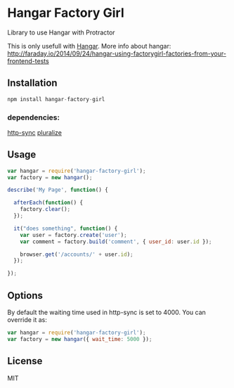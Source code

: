 # Hangar Factory Girl

Library to use Hangar with Protractor

This is only usefull with [Hangar](https://github.com/faradayio/hangar).
More info about hangar: http://faraday.io/2014/09/24/hangar-using-factorygirl-factories-from-your-frontend-tests

## Installation

```javascript
npm install hangar-factory-girl
```

### dependencies:

[http-sync](https://github.com/dhruvbird/http-sync)
[pluralize](https://github.com/blakeembrey/pluralize)

## Usage

```javascript
var hangar = require('hangar-factory-girl');
var factory = new hangar();

describe('My Page', function() {

  afterEach(function() {
    factory.clear();
  });

  it("does something", function() {
    var user = factory.create('user');
    var comment = factory.build('comment', { user_id: user.id });

    browser.get('/accounts/' + user.id);
  });

});
```
## Options

By default the waiting time used in http-sync is set to 4000. You can override it as:

```javascript
var hangar = require('hangar-factory-girl');
var factory = new hangar({ wait_time: 5000 });
```

## License

MIT
